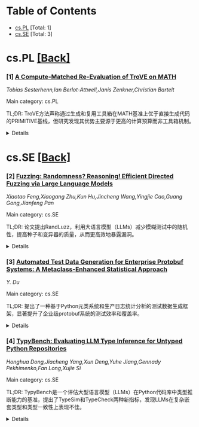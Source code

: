 <div id=toc></div>

# Table of Contents

- [cs.PL](#cs.PL) [Total: 1]
- [cs.SE](#cs.SE) [Total: 3]


<div id='cs.PL'></div>

# cs.PL [[Back]](#toc)

### [1] [A Compute-Matched Re-Evaluation of TroVE on MATH](https://arxiv.org/abs/2507.22069)
*Tobias Sesterhenn,Ian Berlot-Attwell,Janis Zenkner,Christian Bartelt*

Main category: cs.PL

TL;DR: TroVE方法声称通过生成和复用工具箱在MATH基准上优于直接生成代码的PRIMITIVE基线，但研究发现其优势主要源于更高的计算预算而非工具箱机制。


<details>
  <summary>Details</summary>
Motivation: 探讨TroVE方法在MATH基准上的实际效果，验证其工具箱机制是否真正带来性能提升。

Method: 重新评估TroVE，分析其三种模式（直接生成代码、创建工具、复用工具）的影响，并修正其选择机制。

Result: 修正后TroVE性能提升3%，但在匹配计算预算后优势仅剩1%，表明工具箱机制效果有限。

Conclusion: TroVE的性能提升主要源于计算预算增加，工具箱机制对MATH基准的贡献不显著。

Abstract: Reusing established theorems and formulas is central to mathematical problem
solving, serving as essential building blocks for tackling increasingly complex
challenges. Recent work, TroVE, argues that code-generating Large Language
Models (LLMs) can benefit similarly on the MATH benchmark by inducing and
reusing higher-level toolboxes. By allocating computational budget across an
ensemble of three modes -- directly generating code, creating tools, and
reusing tools -- TroVE claims to outperform a PRIMITIVE baseline that only
performs direct generation. However, recent analysis (Berlot-Attwell et al.,
2024) casts doubt on these gains, noting that the tools created are often
trivial or rarely reused, suggesting that improvements may stem from
self-consistency or self-correction. In this work, we re-evaluate TroVE on
MATH, analyze the impact of each of its modes, and show that its benefit does
not come from these mechanisms, but simply from a higher computational budget
spent for TroVE compared to PRIMITIVE. To this end, we also perform a small
correction in the original implementation of TroVE's selection mechanism,
boosting TroVE's performance on MATH by 3\% in accuracy. After matching for
compute, the benefit of TroVE reduces to a marginal improvement of 1\%,
suggesting that this toolbox approach does not provide a significant benefit on
MATH.

</details>


<div id='cs.SE'></div>

# cs.SE [[Back]](#toc)

### [2] [Fuzzing: Randomness? Reasoning! Efficient Directed Fuzzing via Large Language Models](https://arxiv.org/abs/2507.22065)
*Xiaotao Feng,Xiaogang Zhu,Kun Hu,Jincheng Wang,Yingjie Cao,Guang Gong,Jianfeng Pan*

Main category: cs.SE

TL;DR: 论文提出RandLuzz，利用大语言模型（LLMs）减少模糊测试中的随机性，提高种子和变异器的质量，从而更高效地暴露漏洞。


<details>
  <summary>Details</summary>
Motivation: 模糊测试中的随机性虽然有助于发现漏洞，但降低了效率。即使定向模糊测试减少了随机性，种子和变异器的随机性仍是一个挑战。

Method: 利用LLMs生成可达种子和构建针对特定漏洞的变异器，通过分析函数调用链或功能指导LLMs生成种子，并通过漏洞分析生成变异器。

Result: RandLuzz在四种定向模糊测试工具上测试，种子生成速度提升2.1×至4.8×，个别漏洞暴露速度提升2.7×，8个漏洞可在60秒内暴露。

Conclusion: RandLuzz通过LLMs显著减少了模糊测试中的随机性，提高了漏洞暴露效率。

Abstract: Fuzzing is highly effective in detecting bugs due to the key contribution of
randomness. However, randomness significantly reduces the efficiency of
fuzzing, causing it to cost days or weeks to expose bugs. Even though directed
fuzzing reduces randomness by guiding fuzzing towards target buggy locations,
the dilemma of randomness still challenges directed fuzzers. Two critical
components, which are seeds and mutators, contain randomness and are closely
tied to the conditions required for triggering bugs. Therefore, to address the
challenge of randomness, we propose to use large language models (LLMs) to
remove the randomness in seeds and reduce the randomness in mutators. With
their strong reasoning and code generation capabilities, LLMs can be used to
generate reachable seeds that target pre-determined locations and to construct
bug-specific mutators tailored for specific bugs. We propose RandLuzz, which
integrates LLMs and directed fuzzing, to improve the quality of seeds and
mutators, resulting in efficient bug exposure. RandLuzz analyzes function call
chain or functionality to guide LLMs in generating reachable seeds. To
construct bug-specific mutators, RandLuzz uses LLMs to perform bug analysis,
obtaining information such as bug causes and mutation suggestions, which
further help generate code that performs bug-specific mutations. We evaluate
RandLuzz by comparing it with four state-of-the-art directed fuzzers, AFLGo,
Beacon, WindRanger, and SelectFuzz. With RandLuzz-generated seeds, the fuzzers
achieve an average speedup ranging from 2.1$\times$ to 4.8$\times$ compared to
using widely-used initial seeds. Additionally, when evaluated on individual
bugs, RandLuzz achieves up to a 2.7$\times$ speedup compared to the
second-fastest exposure. On 8 bugs, RandLuzz can even expose them within 60
seconds.

</details>


### [3] [Automated Test Data Generation for Enterprise Protobuf Systems: A Metaclass-Enhanced Statistical Approach](https://arxiv.org/abs/2507.22070)
*Y. Du*

Main category: cs.SE

TL;DR: 提出了一种基于Python元类系统和生产日志统计分析的测试数据生成框架，显著提升了企业级protobuf系统的测试效率和覆盖率。


<details>
  <summary>Details</summary>
Motivation: 企业级protobuf系统因其复杂的嵌套数据结构，传统测试数据生成方法难以应对，亟需高效解决方案。

Method: 结合动态类型增强、统计分析和递归下降算法，自动处理深层嵌套结构。

Result: 实验显示测试准备时间减少95%，覆盖率提升80%，支持15层嵌套结构，快速生成10万+测试用例。

Conclusion: 该框架高效解决了复杂protobuf结构的测试数据生成问题，显著提升测试效率。

Abstract: Large-scale enterprise systems utilizing Protocol Buffers (protobuf) present
significant challenges for performance testing, particularly when targeting
intermediate business interfaces with complex nested data structures.
Traditional test data generation approaches are inadequate for handling the
intricate hierarchical and graph-like structures inherent in enterprise
protobuf schemas. This paper presents a novel test data generation framework
that leverages Python's metaclass system for dynamic type enhancement and
statistical analysis of production logs for realistic value domain extraction.
Our approach combines automatic schema introspection, statistical value
distribution analysis, and recursive descent algorithms for handling deeply
nested structures. Experimental evaluation on three real-world enterprise
systems demonstrates up to 95\% reduction in test data preparation time and
80\% improvement in test coverage compared to existing approaches. The
framework successfully handles protobuf structures with up to 15 levels of
nesting and generates comprehensive test suites containing over 100,000 test
cases within seconds.

</details>


### [4] [TypyBench: Evaluating LLM Type Inference for Untyped Python Repositories](https://arxiv.org/abs/2507.22086)
*Honghua Dong,Jiacheng Yang,Xun Deng,Yuhe Jiang,Gennady Pekhimenko,Fan Long,Xujie Si*

Main category: cs.SE

TL;DR: TypyBench是一个评估大型语言模型（LLMs）在Python代码库中类型推断能力的基准，提出了TypeSim和TypeCheck两种新指标，发现LLMs在复杂嵌套类型和类型一致性上表现不佳。


<details>
  <summary>Details</summary>
Motivation: 动态语言（如Python）的类型推断是一个持续挑战，LLMs的类型推断能力尚未充分探索。

Method: 引入TypyBench基准，评估LLMs在50个高质量Python代码库中的类型推断能力，使用TypeSim和TypeCheck指标。

Result: LLMs在TypeSim上表现尚可，但在复杂嵌套类型和类型一致性上存在显著问题。

Conclusion: 未来研究应关注代码库级别的类型一致性，TypyBench为此提供了基础。

Abstract: Type inference for dynamic languages like Python is a persistent challenge in
software engineering. While large language models (LLMs) have shown promise in
code understanding, their type inference capabilities remain underexplored. We
introduce TypyBench, a benchmark designed to evaluate LLMs' type inference
across entire Python repositories. TypyBench features two novel metrics:
TypeSim, which captures nuanced semantic relationships between predicted and
ground truth types, and TypeCheck, which assesses type consistency across
codebases. Our evaluation of various LLMs on a curated dataset of 50
high-quality Python repositories reveals that, although LLMs achieve decent
TypeSim scores, they struggle with complex nested types and exhibit significant
type consistency errors. These findings suggest that future research should
shift focus from improving type similarity to addressing repository-level
consistency. TypyBench provides a foundation for this new direction, offering
insights into model performance across different type complexities and usage
contexts. Our code and data are available at
https://github.com/typybench/typybench.

</details>
